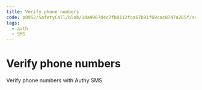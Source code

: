 ```yaml
---
title: Verify phone numbers
code: p8952/SafetyCall/blob/1da9967d4c7fb8112fca67b91f69cac8747a265f/src/functions/verifyNumber.js
tags: 
  - auth
  - SMS
---
```


# Verify phone numbers

Verify phone numbers with Authy SMS
